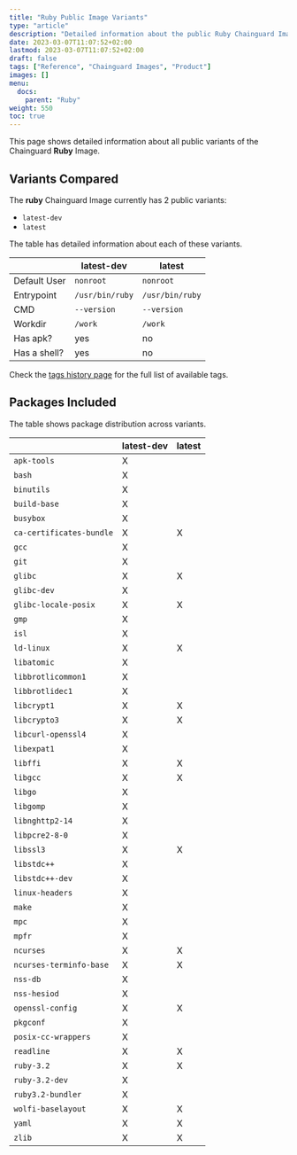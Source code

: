 ```yaml
---
title: "Ruby Public Image Variants"
type: "article"
description: "Detailed information about the public Ruby Chainguard Image variants"
date: 2023-03-07T11:07:52+02:00
lastmod: 2023-03-07T11:07:52+02:00
draft: false
tags: ["Reference", "Chainguard Images", "Product"]
images: []
menu:
  docs:
    parent: "Ruby"
weight: 550
toc: true
---
```


This page shows detailed information about all public variants of the Chainguard **Ruby** Image.

## Variants Compared
The **ruby** Chainguard Image currently has 2 public variants: 

- `latest-dev`
- `latest`

The table has detailed information about each of these variants.

|              | latest-dev      | latest          |
|--------------|-----------------|-----------------|
| Default User | `nonroot`       | `nonroot`       |
| Entrypoint   | `/usr/bin/ruby` | `/usr/bin/ruby` |
| CMD          | `--version`     | `--version`     |
| Workdir      | `/work`         | `/work`         |
| Has apk?     | yes             | no              |
| Has a shell? | yes             | no              |

Check the [tags history page](/chainguard/chainguard-images/reference/ruby/tags_history/) for the full list of available tags.

## Packages Included
The table shows package distribution across variants.

|                          | latest-dev | latest |
|--------------------------|------------|--------|
| `apk-tools`              | X          |        |
| `bash`                   | X          |        |
| `binutils`               | X          |        |
| `build-base`             | X          |        |
| `busybox`                | X          |        |
| `ca-certificates-bundle` | X          | X      |
| `gcc`                    | X          |        |
| `git`                    | X          |        |
| `glibc`                  | X          | X      |
| `glibc-dev`              | X          |        |
| `glibc-locale-posix`     | X          | X      |
| `gmp`                    | X          |        |
| `isl`                    | X          |        |
| `ld-linux`               | X          | X      |
| `libatomic`              | X          |        |
| `libbrotlicommon1`       | X          |        |
| `libbrotlidec1`          | X          |        |
| `libcrypt1`              | X          | X      |
| `libcrypto3`             | X          | X      |
| `libcurl-openssl4`       | X          |        |
| `libexpat1`              | X          |        |
| `libffi`                 | X          | X      |
| `libgcc`                 | X          | X      |
| `libgo`                  | X          |        |
| `libgomp`                | X          |        |
| `libnghttp2-14`          | X          |        |
| `libpcre2-8-0`           | X          |        |
| `libssl3`                | X          | X      |
| `libstdc++`              | X          |        |
| `libstdc++-dev`          | X          |        |
| `linux-headers`          | X          |        |
| `make`                   | X          |        |
| `mpc`                    | X          |        |
| `mpfr`                   | X          |        |
| `ncurses`                | X          | X      |
| `ncurses-terminfo-base`  | X          | X      |
| `nss-db`                 | X          |        |
| `nss-hesiod`             | X          |        |
| `openssl-config`         | X          | X      |
| `pkgconf`                | X          |        |
| `posix-cc-wrappers`      | X          |        |
| `readline`               | X          | X      |
| `ruby-3.2`               | X          | X      |
| `ruby-3.2-dev`           | X          |        |
| `ruby3.2-bundler`        | X          |        |
| `wolfi-baselayout`       | X          | X      |
| `yaml`                   | X          | X      |
| `zlib`                   | X          | X      |
